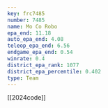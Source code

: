 ```yaml
---
key: frc7485
number: 7485
name: Mo Co Robo
epa_end: 11.18
auto_epa_end: 4.08
teleop_epa_end: 6.56
endgame_epa_end: 0.54
winrate: 0.4
district_epa_rank: 1077
district_epa_percentile: 0.402
type: Team
---
```

[[2024code]]
